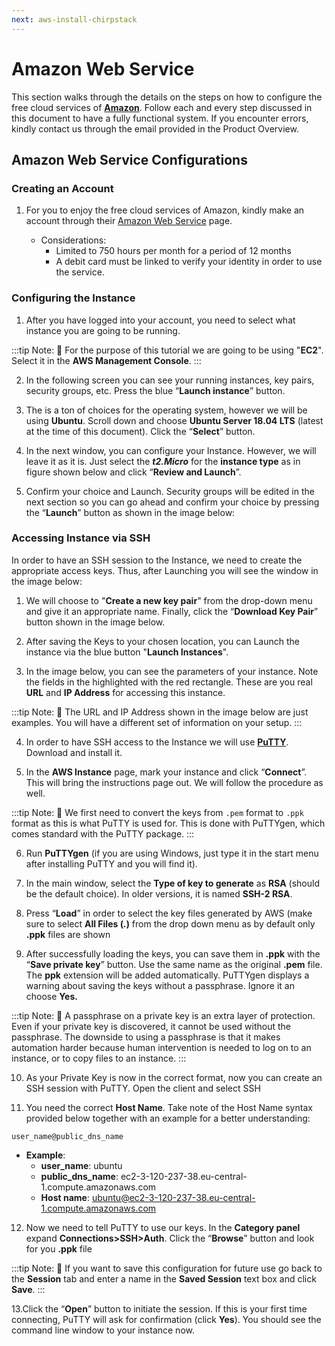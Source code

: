 ```yaml
---
next: aws-install-chirpstack
---
```


# Amazon Web Service

This section walks through the details on the steps on how to configure the free cloud services of **[Amazon](http://aws.amazon.com/)**. Follow each and every step discussed in this document to have a fully functional system. If you encounter errors, kindly contact us through the email provided in the Product Overview.

## Amazon Web Service Configurations 

### Creating an Account

1. For you to enjoy the free cloud services of Amazon, kindly make an account through their [Amazon Web Service](http://aws.amazon.com/) page.

    * Considerations:
        * Limited to 750 hours per month for a period of 12 months
        * A debit card must be linked to verify your identity in order to use the service.

### Configuring the Instance

1. After you have logged into your account, you need to select what instance you are going to be running.

:::tip Note:
:pencil: For the purpose of this tutorial we are going to be using \"**EC2**\". Select it in the **AWS Management Console**.
:::

<rk-img
  src="/assets/images/quick-start-guide/rak7249/8.aws-ec2-chirpstack-rak7249/aws-console.jpg"
  width="100%"
  figure-number="1"
  caption="AWS Management Console"
/>

2. In the following screen you can see your running instances, key pairs, security groups, etc. Press the blue “**Launch instance**” button.

<rk-img
  src="/assets/images/quick-start-guide/rak7249/8.aws-ec2-chirpstack-rak7249/launch-instance.jpg"
  width="100%"
  figure-number="2"
  caption="Launching an Instance"
/>

3. The is a ton of choices for the operating system, however we will be using **Ubuntu**. Scroll down and choose **Ubuntu Server 18.04 LTS** (latest at the time of this document). Click the “**Select**” button.

<rk-img
  src="/assets/images/quick-start-guide/rak7249/8.aws-ec2-chirpstack-rak7249/selecting-os.jpg"
  width="100%"
  figure-number="3"
  caption="Selecting the Operating System"
/>

4. In the next window, you can configure your Instance. However, we will leave it as it is. Just select the _**t2.Micro**_ for the **instance type** as in figure shown below and click “**Review and Launch**”.

<rk-img
  src="/assets/images/quick-start-guide/rak7249/8.aws-ec2-chirpstack-rak7249/select-instance-type.jpg"
  width="100%"
  figure-number="4"
  caption="Selecting the Instance Type"
/>

5. Confirm your choice and Launch. Security groups will be edited in the next section so you can go ahead and confirm your choice by pressing the “**Launch**” button as shown in the image below:

<rk-img
  src="/assets/images/quick-start-guide/rak7249/8.aws-ec2-chirpstack-rak7249/launch-instance-f.jpg"
  width="100%"
  figure-number="5"
  caption="Launching the Instance"
/>

### Accessing Instance via SSH

In order to have an SSH session to the Instance, we need to create the appropriate access keys. Thus, after Launching you will see the window in the image below:

<rk-img
  src="/assets/images/quick-start-guide/rak7249/8.aws-ec2-chirpstack-rak7249/key-pair.jpg"
  width="75%"
  figure-number="6"
  caption="Key pair creation"
/>

1. We will choose to "**Create a new key pair**" from the drop-down menu and give it an appropriate name. Finally, click the “**Download Key Pair**” button shown in the image below.

<rk-img
  src="/assets/images/quick-start-guide/rak7249/8.aws-ec2-chirpstack-rak7249/new-key-pair.jpg"
  width="75%"
  figure-number="7"
  caption="Creating a new key pair"
/>

2. After saving the Keys to your chosen location, you can Launch the instance via the blue button "**Launch Instances**".

3. In the image below, you can see the parameters of your instance. Note the fields in the highlighted with the red rectangle. These are you real **URL** and **IP Address** for accessing this instance.

:::tip Note:
:pencil: The URL and IP Address shown in the image below are just examples. You will have a different set of information on your setup.
:::

<rk-img
  src="/assets/images/quick-start-guide/rak7249/8.aws-ec2-chirpstack-rak7249/instance-param.jpg"
  width="100%"
  figure-number="8"
  caption="Instance Parameters"
/>

4. In order to have SSH access to the Instance we will use [**PuTTY**](https://www.putty.org/). Download and install it.

5. In the **AWS Instance** page, mark your instance and click “**Connect**”. This will bring the instructions page out. We will follow the procedure as well.

:::tip Note:
:pencil: We first need to convert the keys from `.pem` format to `.ppk` format as this is what PuTTY is used for. This is done with PuTTYgen, which comes standard with the PuTTY package.
:::

6. Run **PuTTYgen** (if you are using Windows, just type it in the start menu after installing PuTTY and you will find it).

7. In the main window, select the **Type of key to generate** as **RSA** (should be the default choice). In older versions, it is named **SSH-2 RSA**.

<rk-img
  src="/assets/images/quick-start-guide/rak7249/8.aws-ec2-chirpstack-rak7249/puttygen.jpg"
  width="75%"
  figure-number="9"
  caption="PuTTYgen main window"
/>

8. Press “**Load**” in order to select the key files generated by AWS (make sure to select **All Files (_._)** from the drop down menu as by default only **.ppk** files are shown

9. After successfully loading the keys, you can save them in **.ppk** with the “**Save private key**” button. Use the same name as the original **.pem** file. The **ppk** extension will be added automatically. PuTTYgen displays a warning about saving the keys without a passphrase. Ignore it an choose **Yes.**

:::tip Note:
:pencil: A passphrase on a private key is an extra layer of protection. Even if your private key is discovered, it cannot be used without the passphrase. The downside to using a passphrase is that it makes automation harder because human intervention is needed to log on to an instance, or to copy files to an instance.
:::

<rk-img
  src="/assets/images/quick-start-guide/rak7249/8.aws-ec2-chirpstack-rak7249/puttygen-public-key.jpg"
  width="75%"
  figure-number="10"
  caption="PuTTYgen Saving the public key"
/>

10. As your Private Key is now in the correct format, now you can create an SSH session with PuTTY. Open the client and select SSH

<rk-img
  src="/assets/images/quick-start-guide/rak7249/8.aws-ec2-chirpstack-rak7249/putty-main.png"
  width="75%"
  figure-number="11"
  caption="PuTTY main window"
/>

11. You need the correct **Host Name**. Take note of the Host  Name syntax provided below together with an example for a better understanding:

```
user_name@public_dns_name
```

* **Example**: 
    * **user_name**: ubuntu
    * **public_dns_name**: ec2-3-120-237-38.eu-central-1.compute.amazonaws.com
    * **Host name**: [ubuntu@ec2-3-120-237-38.eu-central-1.compute.amazonaws.com](mailto:ubuntu@ec2-3-120-237-38.eu-central-1.compute.amazonaws.com)

<rk-img
  src="/assets/images/quick-start-guide/rak7249/8.aws-ec2-chirpstack-rak7249/putty-hostname.png"
  width="75%"
  figure-number="12"
  caption="PuTTY main window with Host Name"
/>

12. Now we need to tell PuTTY to use our keys. In the **Category panel** expand **Connections>SSH>Auth**. Click the “**Browse**” button and look for you **.ppk** file

:::tip Note:
:pencil: If you want to save this configuration for future use go back to the **Session** tab and enter a name in the **Saved Session** text box and click **Save**.
:::

<rk-img
  src="/assets/images/quick-start-guide/rak7249/8.aws-ec2-chirpstack-rak7249/putty-ssh-auth.png"
  width="75%"
  figure-number="13"
  caption="PuTTY SSH Authentication"
/>

13.Click the “**Open**” button to initiate the session. If this is your first time connecting, PuTTY will ask for confirmation (click **Yes**). You should see the command line window to your instance now.

<rk-img
  src="/assets/images/quick-start-guide/rak7249/8.aws-ec2-chirpstack-rak7249/putty-ssh-command.jpg"
  width="75%"
  figure-number="14"
  caption="PuTTY SSH Command line"
/>


